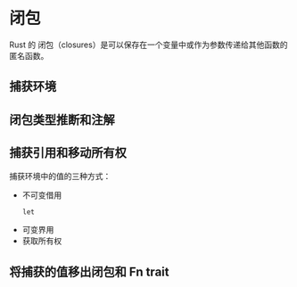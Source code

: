 # 闭包

Rust 的 闭包（closures）是可以保存在一个变量中或作为参数传递给其他函数的匿名函数。

## 捕获环境

## 闭包类型推断和注解

## 捕获引用和移动所有权

捕获环境中的值的三种方式：

+ 不可变借用
  ```C++
  let 
  ```
+ 可变界用
+ 获取所有权

## 将捕获的值移出闭包和 Fn trait
